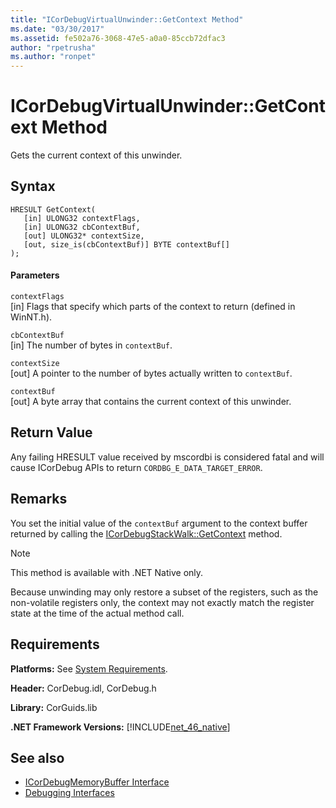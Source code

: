 ```yaml
---
title: "ICorDebugVirtualUnwinder::GetContext Method"
ms.date: "03/30/2017"
ms.assetid: fe502a76-3068-47e5-a0a0-85ccb72dfac3
author: "rpetrusha"
ms.author: "ronpet"
---
```

# ICorDebugVirtualUnwinder::GetContext Method
Gets the current context of this unwinder.  
  
## Syntax  
  
```  
HRESULT GetContext(  
   [in] ULONG32 contextFlags,  
   [in] ULONG32 cbContextBuf,  
   [out] ULONG32* contextSize,  
   [out, size_is(cbContextBuf)] BYTE contextBuf[]  
);  
```  
  
#### Parameters  
 `contextFlags`  
 [in] Flags that specify which parts of the context to return (defined in WinNT.h).  
  
 `cbContextBuf`  
 [in] The number of bytes in `contextBuf`.  
  
 `contextSize`  
 [out] A pointer to the number of bytes actually written to `contextBuf`.  
  
 `contextBuf`  
 [out] A byte array that contains the current context of this unwinder.  
  
## Return Value  
 Any failing HRESULT value received by mscordbi is considered fatal and will cause ICorDebug APIs to return `CORDBG_E_DATA_TARGET_ERROR`.  
  
## Remarks  
 You set the initial value of the `contextBuf` argument to the context buffer returned by calling the [ICorDebugStackWalk::GetContext](../../../../docs/framework/unmanaged-api/debugging/icordebugstackwalk-getcontext-method.md) method.  
  
> [!NOTE]
>  This method is available with .NET Native only.  
  
 Because unwinding may only restore a subset of the registers, such as the non-volatile registers only, the context may not exactly match the register state at the time of the actual method call.  
  
## Requirements  
 **Platforms:** See [System Requirements](../../../../docs/framework/get-started/system-requirements.md).  
  
 **Header:** CorDebug.idl, CorDebug.h  
  
 **Library:** CorGuids.lib  
  
 **.NET Framework Versions:** [!INCLUDE[net_46_native](../../../../includes/net-46-native-md.md)]  
  
## See also
- [ICorDebugMemoryBuffer Interface](../../../../docs/framework/unmanaged-api/debugging/icordebugmemorybuffer-interface.md)
- [Debugging Interfaces](../../../../docs/framework/unmanaged-api/debugging/debugging-interfaces.md)
